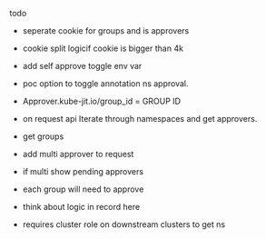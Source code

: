 todo

- seperate cookie for groups and is approvers
- cookie split logicif cookie is bigger than 4k

- add self approve toggle env var

- poc option to toggle annotation ns approval.
- Approver.kube-jit.io/group_id = GROUP ID
- on request api Iterate through namespaces and get approvers.
- get groups
- add multi approver to request
- if multi show pending approvers
- each group will need to approve
- think about logic in record here
- requires cluster role on downstream clusters to get ns
